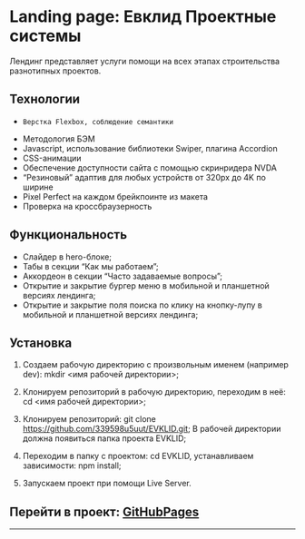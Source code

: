 # Landing page: **Евклид Проектные системы**

Лендинг представляет услуги помощи на всех этапах строительства разнотипных проектов. 


## Технологии

*	  Верстка Flexbox, соблюдение семантики
* 	Методология БЭМ
*   Javascript, использование библиотеки Swiper, плагина Accordion
* 	CSS-анимации
* 	Обеспечение доступности сайта с помощью скринридера NVDA
* 	“Резиновый” адаптив для любых устройств от 320px до 4K по ширине
* 	Pixel Perfect на каждом брейкпоинте из макета
* 	Проверка на кроссбраузерность


## Функциональность

*	Слайдер в hero-блоке;
*	Табы в секции “Как мы работаем”;
*	Аккордеон в секции “Часто задаваемые вопросы”;
*	Открытие и закрытие бургер меню в мобильной и планшетной версиях лендинга;
*	Открытие и закрытие поля поиска по клику на кнопку-лупу в мобильной и планшетной версиях лендинга;



## Установка

1.	Создаем рабочую директорию с произвольным именем (например dev):
    mkdir <имя рабочей директории>;

2.	Клонируем репозиторий в рабочую директорию, переходим в неё: 
    cd <имя рабочей директории>;

3.	Клонируем репозиторий: git clone https://github.com/339598u5uut/EVKLID.git;
    В рабочей директории должна появиться папка проекта EVKLID;

4.	Переходим в папку с проектом:
    cd EVKLID, устанавливаем зависимости: npm install;

5.	Запускаем проект при помощи Live Server.

## Перейти в проект: [GitHubPages](https://339598u5uut.github.io/EVKLID/)


***  


